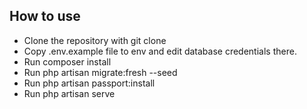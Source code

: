 ## How to use

-   Clone the repository with git clone
-   Copy .env.example file to env and edit database credentials there.
-   Run composer install
-   Run php artisan migrate:fresh --seed
-   Run php artisan passport:install
-   Run php artisan serve
